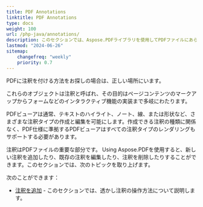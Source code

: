 ```yaml
---
title: PDF Annotations 
linktitle: PDF Annotations
type: docs
weight: 100
url: /php-java/annotations/
description: このセクションでは、Aspose.PDFライブラリを使用してPDFファイルにあらゆる種類の注釈を使用する方法を示します。PHPで注釈を描画、開く、または追加する方法を学びます。
lastmod: "2024-06-26"    
sitemap:
    changefreq: "weekly"
    priority: 0.7
---
```


PDFに注釈を付ける方法をお探しの場合は、正しい場所にいます。

これらのオブジェクトは注釈と呼ばれ、その目的はページコンテンツのマークアップからフォームなどのインタラクティブ機能の実装まで多岐にわたります。

PDFビューアは通常、テキストのハイライト、ノート、線、または形状など、さまざまな注釈タイプの作成と編集を可能にします。作成できる注釈の種類に関係なく、PDF仕様に準拠するPDFビューアはすべての注釈タイプのレンダリングもサポートする必要があります。

注釈はPDFファイルの重要な部分です。
 Using Aspose.PDFを使用すると、新しい注釈を追加したり、既存の注釈を編集したり、注釈を削除したりすることができます。このセクションでは、次のトピックを取り上げます。

次のことができます：

- [注釈を追加](/pdf/php-java/add-delete-and-get-annotation/) - このセクションでは、透かし注釈の操作方法について説明します。